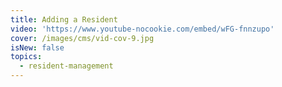 ```yaml
---
title: Adding a Resident
video: 'https://www.youtube-nocookie.com/embed/wFG-fnnzupo'
cover: /images/cms/vid-cov-9.jpg
isNew: false
topics:
  - resident-management
---
```

